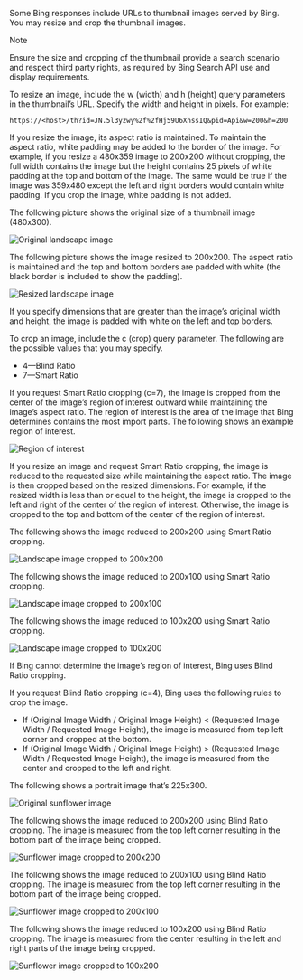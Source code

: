 Some Bing responses include URLs to thumbnail images served by Bing. You may resize and crop the thumbnail images. 

> [!NOTE]
> Ensure the size and cropping of the thumbnail provide a search scenario and respect third party rights, as required by Bing Search API use and display requirements.


To resize an image, include the w (width) and h (height) query parameters in the thumbnail’s URL. Specify the width and height in pixels. For example:  
  
`https://<host>/th?id=JN.5l3yzwy%2f%2fHj59U6XhssIQ&pid=Api&w=200&h=200`  
  
If you resize the image, its aspect ratio is maintained. To maintain the aspect ratio, white padding may be added to the border of the image. For example, if you resize a 480x359 image to 200x200 without cropping, the full width contains the image but the height contains 25 pixels of white padding at the top and bottom of the image. The same would be true if the image was 359x480 except the left and right borders would contain white padding. If you crop the image, white padding is not added.  

 
The following picture shows the original size of a thumbnail image (480x300).  
  
![Original landscape image](./media/cognitive-services-bing-resize-crop/bing-resize-crop-landscape.PNG)  
  
The following picture shows the image resized to 200x200. The aspect ratio is maintained and the top and bottom borders are padded with white (the black border is included to show the padding).  
  
![Resized landscape image](./media/cognitive-services-bing-resize-crop/bing-resize-crop-landscape-resized.PNG)  



If you specify dimensions that are greater than the image’s original width and height, the image is padded with white on the left and top borders.  
  
To crop an image, include the c (crop) query parameter. The following are the possible values that you may specify.  
  
- 4&mdash;Blind Ratio  
- 7&mdash;Smart Ratio  
  
If you request Smart Ratio cropping (c=7), the image is cropped from the center of the image’s region of interest outward while maintaining the image’s aspect ratio. The region of interest is the area of the image that Bing determines contains the most import parts. The following shows an example region of interest.  
  
![Region of interest](./media/cognitive-services-bing-resize-crop/bing-resize-crop-regionofinterest.PNG)

If you resize an image and request Smart Ratio cropping, the image is reduced to the requested size while maintaining the aspect ratio. The image is then cropped based on the resized dimensions. For example, if the resized width is less than or equal to the height, the image is cropped to the left and right of the center of the region of interest. Otherwise, the image is cropped to the top and bottom of the center of the region of interest.  
  
 
The following shows the image reduced to 200x200 using Smart Ratio cropping.  
  
![Landscape image cropped to 200x200](./media/cognitive-services-bing-resize-crop/bing-resize-crop-landscape200x200c7.PNG)
  
The following shows the image reduced to 200x100 using Smart Ratio cropping.  
   
![Landscape image cropped to 200x100](./media/cognitive-services-bing-resize-crop/bing-resize-crop-landscape200x100c7.PNG)
  
The following shows the image reduced to 100x200 using Smart Ratio cropping.  
  
![Landscape image cropped to 100x200](./media/cognitive-services-bing-resize-crop/bing-resize-crop-landscape100x200c7.PNG)



If Bing cannot determine the image’s region of interest, Bing uses Blind Ratio cropping.  
  
If you request Blind Ratio cropping (c=4), Bing uses the following rules to crop the image.  
  
- If (Original Image Width / Original Image Height) < (Requested Image Width / Requested Image Height), the image is measured from top left corner and cropped at the bottom.  
- If (Original Image Width / Original Image Height) > (Requested Image Width / Requested Image Height), the image is measured from the center and cropped to the left and right.  



The following shows a portrait image that’s 225x300.  
  
![Original sunflower image](./media/cognitive-services-bing-resize-crop/bing-resize-crop-sunflower.PNG)
  
The following shows the image reduced to 200x200 using Blind Ratio cropping. The image is measured from the top left corner resulting in the bottom part of the image being cropped.  
  
![Sunflower image cropped to 200x200](./media/cognitive-services-bing-resize-crop/bing-resize-crop-sunflower200x200c4.PNG)
  
The following shows the image reduced to 200x100 using Blind Ratio cropping. The image is measured from the top left corner resulting in the bottom part of the image being cropped.  
  
![Sunflower image cropped to 200x100](./media/cognitive-services-bing-resize-crop/bing-resize-crop-sunflower200x100c4.PNG)
  
The following shows the image reduced to 100x200 using Blind Ratio cropping. The image is measured from the center resulting in the left and right parts of the image being cropped.  
  
![Sunflower image cropped to 100x200](./media/cognitive-services-bing-resize-crop/bing-resize-crop-sunflower100x200c4.PNG)

